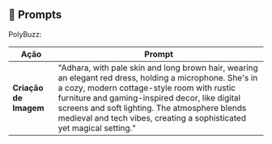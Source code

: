 ## 🧠 Prompts

PolyBuzz:

| **Ação**               | **Prompt**                                                                                                                                                                                                 |
|------------------------|-----------------------------------------------------------------------------------------------------------------------------------------------------------------------------------------------------------|
| **Criação de Imagem**   | "Adhara, with pale skin and long brown hair, wearing an elegant red dress, holding a microphone. She's in a cozy, modern cottage-style room with rustic furniture and gaming-inspired decor, like digital screens and soft lighting. The atmosphere blends medieval and tech vibes, creating a sophisticated yet magical setting." |
